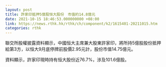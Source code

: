 ```yaml
---
layout: post
title: 許家印抵押5億股恒大股份　市值約14.8億元
date: 2021-10-15 18:46:53.000000000 +08:00
link: https://news.rthk.hk/rthk/ch/component/k2/1615401-20211015.htm
categories: rthk
---
```


聯交所股權披露資料顯示，中國恒大主席兼大股東許家印，將所持5億股股份抵押給第3方，以恒大9月底停牌前股價2.95元計，股份市值14.75億元。

資料顯示，許家印現時持有恒大股份近76.7%，涉及101.6億股。
